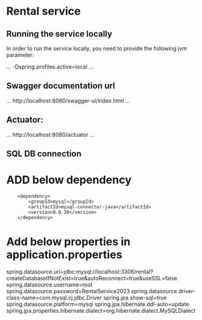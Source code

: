 # Rental service

## Running the service locally

In order to run the service locally, you need to provide the following jvm parameter:

...
-Dspring.profiles.active=local
...

## Swagger documentation url

...
http://localhost:8080/swagger-ui/index.html
...

## Actuator:

...
http://localhost:8080/actuator
...

## SQL DB connection

# ADD below dependency

        <dependency>
            <groupId>mysql</groupId>
            <artifactId>mysql-connector-java</artifactId>
            <version>8.0.30</version>
        </dependency>

# Add below properties in application.properties

spring.datasource.url=jdbc:mysql://localhost:3306/rental?createDatabaseIfNotExist=true&autoReconnect=true&useSSL=false
spring.datasource.username=root
spring.datasource.password=RentalService2023
spring.datasource.driver-class-name=com.mysql.cj.jdbc.Driver
spring.jpa.show-sql=true
spring.datasource.platform=mysql
spring.jpa.hibernate.ddl-auto=update
spring.jpa.properties.hibernate.dialect=org.hibernate.dialect.MySQLDialect
